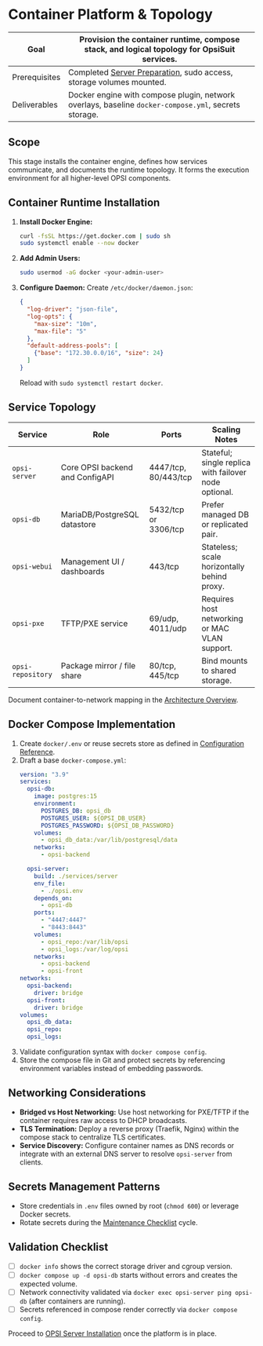 # Container Platform & Topology

| Goal | Provision the container runtime, compose stack, and logical topology for OpsiSuit services. |
| --- | --- |
| Prerequisites | Completed [Server Preparation](01-server-preparation.md), sudo access, storage volumes mounted. |
| Deliverables | Docker engine with compose plugin, network overlays, baseline `docker-compose.yml`, secrets storage. |

## Scope
This stage installs the container engine, defines how services communicate, and documents the runtime topology. It forms the execution environment for all higher-level OPSI components.

## Container Runtime Installation
1. **Install Docker Engine:**
   ```bash
   curl -fsSL https://get.docker.com | sudo sh
   sudo systemctl enable --now docker
   ```
2. **Add Admin Users:**
   ```bash
   sudo usermod -aG docker <your-admin-user>
   ```
3. **Configure Daemon:** Create `/etc/docker/daemon.json`:
   ```json
   {
     "log-driver": "json-file",
     "log-opts": {
       "max-size": "10m",
       "max-file": "5"
     },
     "default-address-pools": [
       {"base": "172.30.0.0/16", "size": 24}
     ]
   }
   ```
   Reload with `sudo systemctl restart docker`.

## Service Topology
| Service | Role | Ports | Scaling Notes |
| --- | --- | --- | --- |
| `opsi-server` | Core OPSI backend and ConfigAPI | 4447/tcp, 80/443/tcp | Stateful; single replica with failover node optional. |
| `opsi-db` | MariaDB/PostgreSQL datastore | 5432/tcp or 3306/tcp | Prefer managed DB or replicated pair. |
| `opsi-webui` | Management UI / dashboards | 443/tcp | Stateless; scale horizontally behind proxy. |
| `opsi-pxe` | TFTP/PXE service | 69/udp, 4011/udp | Requires host networking or MAC VLAN support. |
| `opsi-repository` | Package mirror / file share | 80/tcp, 445/tcp | Bind mounts to shared storage. |

Document container-to-network mapping in the [Architecture Overview](../reference/architecture-overview.md).

## Docker Compose Implementation
1. Create `docker/.env` or reuse secrets store as defined in [Configuration Reference](../reference/configuration-reference.md).
2. Draft a base `docker-compose.yml`:
   ```yaml
   version: "3.9"
   services:
     opsi-db:
       image: postgres:15
       environment:
         POSTGRES_DB: opsi_db
         POSTGRES_USER: ${OPSI_DB_USER}
         POSTGRES_PASSWORD: ${OPSI_DB_PASSWORD}
       volumes:
         - opsi_db_data:/var/lib/postgresql/data
       networks:
         - opsi-backend

     opsi-server:
       build: ./services/server
       env_file:
         - ./opsi.env
       depends_on:
         - opsi-db
       ports:
         - "4447:4447"
         - "8443:8443"
       volumes:
         - opsi_repo:/var/lib/opsi
         - opsi_logs:/var/log/opsi
       networks:
         - opsi-backend
         - opsi-front
   networks:
     opsi-backend:
       driver: bridge
     opsi-front:
       driver: bridge
   volumes:
     opsi_db_data:
     opsi_repo:
     opsi_logs:
   ```
3. Validate configuration syntax with `docker compose config`.
4. Store the compose file in Git and protect secrets by referencing environment variables instead of embedding passwords.

## Networking Considerations
- **Bridged vs Host Networking:** Use host networking for PXE/TFTP if the container requires raw access to DHCP broadcasts.
- **TLS Termination:** Deploy a reverse proxy (Traefik, Nginx) within the compose stack to centralize TLS certificates.
- **Service Discovery:** Configure container names as DNS records or integrate with an external DNS server to resolve `opsi-server` from clients.

## Secrets Management Patterns
- Store credentials in `.env` files owned by root (`chmod 600`) or leverage Docker secrets.
- Rotate secrets during the [Maintenance Checklist](../operations/maintenance-checklist.md#credential-rotation) cycle.

## Validation Checklist
- [ ] `docker info` shows the correct storage driver and cgroup version.
- [ ] `docker compose up -d opsi-db` starts without errors and creates the expected volume.
- [ ] Network connectivity validated via `docker exec opsi-server ping opsi-db` (after containers are running).
- [ ] Secrets referenced in compose render correctly via `docker compose config`.

Proceed to [OPSI Server Installation](03-opsi-server-installation.md) once the platform is in place.
